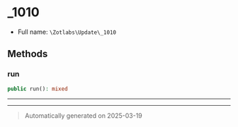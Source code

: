 
# _1010





* Full name: `\Zotlabs\Update\_1010`




## Methods


### run



```php
public run(): mixed
```












***


***
> Automatically generated on 2025-03-19
